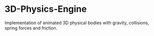 # 3D-Physics-Engine
Implementation of animated 3D physical bodies with gravity, collisions, spring forces and friction.
